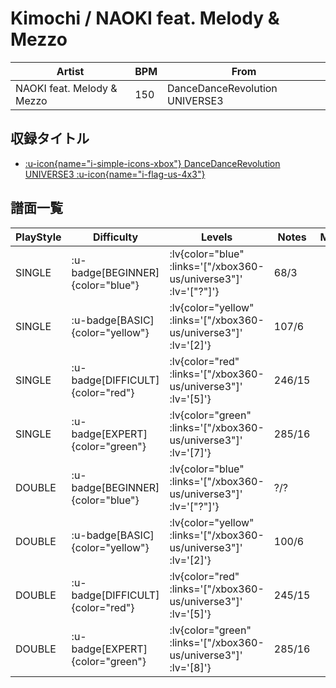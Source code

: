 # Kimochi / NAOKI feat. Melody & Mezzo

|Artist|BPM|From|
|------|---|----|
|NAOKI feat. Melody & Mezzo|150|DanceDanceRevolution UNIVERSE3|

## 収録タイトル

- [ :u-icon{name="i-simple-icons-xbox"} DanceDanceRevolution UNIVERSE3 :u-icon{name="i-flag-us-4x3"} ](/xbox360-us/universe3)

## 譜面一覧

|PlayStyle|Difficulty|Levels|Notes|Movie|
|---------|----------|------|-----|-----|
|SINGLE| :u-badge[BEGINNER]{color="blue"} | :lv{color="blue" :links='["/xbox360-us/universe3"]' :lv='["?"]'} |68/3||
|SINGLE| :u-badge[BASIC]{color="yellow"} | :lv{color="yellow" :links='["/xbox360-us/universe3"]' :lv='[2]'} |107/6||
|SINGLE| :u-badge[DIFFICULT]{color="red"} | :lv{color="red" :links='["/xbox360-us/universe3"]' :lv='[5]'} |246/15||
|SINGLE| :u-badge[EXPERT]{color="green"} | :lv{color="green" :links='["/xbox360-us/universe3"]' :lv='[7]'} |285/16||
|DOUBLE| :u-badge[BEGINNER]{color="blue"} | :lv{color="blue" :links='["/xbox360-us/universe3"]' :lv='["?"]'} |?/?||
|DOUBLE| :u-badge[BASIC]{color="yellow"} | :lv{color="yellow" :links='["/xbox360-us/universe3"]' :lv='[2]'} |100/6||
|DOUBLE| :u-badge[DIFFICULT]{color="red"} | :lv{color="red" :links='["/xbox360-us/universe3"]' :lv='[5]'} |245/15||
|DOUBLE| :u-badge[EXPERT]{color="green"} | :lv{color="green" :links='["/xbox360-us/universe3"]' :lv='[8]'} |285/16||
